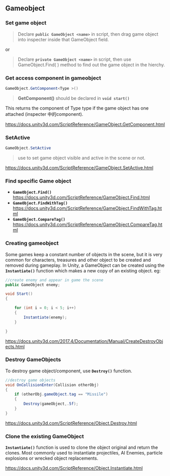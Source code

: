 ## Gameobject


### Set game object
> Declare **`public GameObject <name>`** in script, then drag game object into inspecter inside that GameObject field.

or

> Declare **`private GameObject <name>`** in script, then use GameObject.Find( ) method to find out the game object in the hierchy.


### Get access component in gameobject
```cs
GameObject.GetComponent<Type >()
```

> **GetComponent()**  should be declared in **`void start()`**

This returns the component of Type type if the game object has one attached (inspecter 中的component).

https://docs.unity3d.com/ScriptReference/GameObject.GetComponent.html

### SetActive

```cs
GameObject.SetActive
```
> use to set game object visible and active in the scene or not.

https://docs.unity3d.com/ScriptReference/GameObject.SetActive.html


### Find specific Game object 

- **`GameObject.Find()`**
  https://docs.unity3d.com/ScriptReference/GameObject.Find.html
- **`GameObject.FindWithTag()`**
  https://docs.unity3d.com/ScriptReference/GameObject.FindWithTag.html
- **`GameObject.CompareTag()`**
  https://docs.unity3d.com/ScriptReference/GameObject.CompareTag.html
  

### Creating gameobject
Some games keep a constant number of objects in the scene, but it is very common for characters, treasures and other object to be created and removed during gameplay. In Unity, 
a GameObject can be created using the **`Instantiate()`** function which makes a new copy of an existing object. eg:

```cs
//create enemy and appear in game the scene
public GameObject enemy;

void Start() 
{

    for (int i = 0; i < 5; i++) 
    {
        Instantiate(enemy);
    }

}
```
https://docs.unity3d.com/2017.4/Documentation/Manual/CreateDestroyObjects.html

### Destroy GameObjects

To destroy game object/component, use **`Destroy()`** function.
```cs
//destroy game objects
void OnCollisionEnter(Collision otherObj) 
{
    if (otherObj.gameObject.tag == "Missile") 
    {
        Destroy(gameObject,.5f);
    }
}
```

https://docs.unity3d.com/ScriptReference/Object.Destroy.html

### Clone the existing GameObject
**`Instantiate()`**  function is used to clone the object original and return the clones. Most commonly used to instantiate projectiles, AI Enemies, particle explosions or wrecked object replacements.

https://docs.unity3d.com/ScriptReference/Object.Instantiate.html






